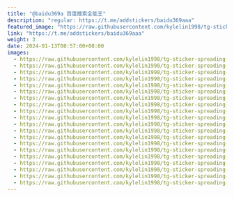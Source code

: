 ```yaml
---
title: "@baidu369a 百度搜索全能王"
description: "regular: https://t.me/addstickers/baidu369aaa"
featured_image: "https://raw.githubusercontent.com/kylelin1998/tg-sticker-spreading-worldwide-images/main/img/4d206b7f-1981-4a31-9fda-e70435583370.jpg"
link: "https://t.me/addstickers/baidu369aaa"
weight: 3
date: 2024-01-13T00:57:00+08:00
images:
  - https://raw.githubusercontent.com/kylelin1998/tg-sticker-spreading-worldwide-images/main/img/4d206b7f-1981-4a31-9fda-e70435583370.jpg
  - https://raw.githubusercontent.com/kylelin1998/tg-sticker-spreading-worldwide-images/main/img/1dc86d13-7754-4aa8-b271-14750b86e7e2.jpg
  - https://raw.githubusercontent.com/kylelin1998/tg-sticker-spreading-worldwide-images/main/img/495fd98c-03f8-442c-a949-c49881615d51.jpg
  - https://raw.githubusercontent.com/kylelin1998/tg-sticker-spreading-worldwide-images/main/img/c875a635-8fa6-4585-b07d-099ecbcd3a7e.jpg
  - https://raw.githubusercontent.com/kylelin1998/tg-sticker-spreading-worldwide-images/main/img/c1dbafb2-8c18-4b75-9133-e54d9c3e0fa8.jpg
  - https://raw.githubusercontent.com/kylelin1998/tg-sticker-spreading-worldwide-images/main/img/6e233b97-b39e-457c-a8fa-7858852f9b66.jpg
  - https://raw.githubusercontent.com/kylelin1998/tg-sticker-spreading-worldwide-images/main/img/45deaf0f-5a6a-48c7-ade1-c0487ef6db82.jpg
  - https://raw.githubusercontent.com/kylelin1998/tg-sticker-spreading-worldwide-images/main/img/6071fadf-5bf4-4b41-b1e8-00188bd25d9e.jpg
  - https://raw.githubusercontent.com/kylelin1998/tg-sticker-spreading-worldwide-images/main/img/ca07595c-226e-42f5-8fd1-3c54569f0b28.jpg
  - https://raw.githubusercontent.com/kylelin1998/tg-sticker-spreading-worldwide-images/main/img/99193298-0bc0-4ff0-9aae-3d1e2a9086f3.jpg
  - https://raw.githubusercontent.com/kylelin1998/tg-sticker-spreading-worldwide-images/main/img/47583d8b-4f18-43d9-9deb-dc9fb2da67d5.jpg
  - https://raw.githubusercontent.com/kylelin1998/tg-sticker-spreading-worldwide-images/main/img/1e68c507-dbe7-45e6-8263-5c9794e3bfca.jpg
  - https://raw.githubusercontent.com/kylelin1998/tg-sticker-spreading-worldwide-images/main/img/c2eca107-81d6-4b6e-a2a1-d5eb15ffeb3b.jpg
  - https://raw.githubusercontent.com/kylelin1998/tg-sticker-spreading-worldwide-images/main/img/88b00445-f9c0-46af-b487-bbd5a913dcce.jpg
  - https://raw.githubusercontent.com/kylelin1998/tg-sticker-spreading-worldwide-images/main/img/a5f411e8-88a4-4801-bd65-134f5b9fdca9.jpg
  - https://raw.githubusercontent.com/kylelin1998/tg-sticker-spreading-worldwide-images/main/img/889057ea-3789-4e52-bb56-12d467b1299a.jpg
  - https://raw.githubusercontent.com/kylelin1998/tg-sticker-spreading-worldwide-images/main/img/0a316022-df34-4f5a-9850-0d5d7fb10661.jpg
  - https://raw.githubusercontent.com/kylelin1998/tg-sticker-spreading-worldwide-images/main/img/68a1e266-9ebf-4121-9646-ee6c63141c51.jpg
  - https://raw.githubusercontent.com/kylelin1998/tg-sticker-spreading-worldwide-images/main/img/0a8fcc32-1d73-4e2d-b316-bb8731abd0d8.jpg
  - https://raw.githubusercontent.com/kylelin1998/tg-sticker-spreading-worldwide-images/main/img/ce4ba244-6780-46da-9815-2a8e94e3fec9.jpg
---
```

